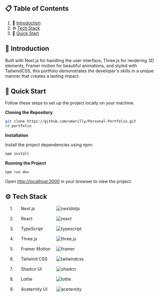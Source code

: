 ## 📋 <a name="table">Table of Contents</a>

1. 🤖 [Introduction](#introduction)
2. ⚙️ [Tech Stack](#tech-stack)
3. 🤸 [Quick Start](#quick-start)

## <a name="introduction">🤖 Introduction</a>

Built with Next.js for handling the user interface, Three.js for rendering 3D elements, Framer motion for beautiful animations, and styled with TailwindCSS, this portfolio demonstrates the developer's skills in a unique manner that creates a lasting impact.

## <a name="quick-start">🤸 Quick Start</a>

Follow these steps to set up the project locally on your machine.

**Cloning the Repository**

```bash
git clone https://github.com/umarilly/Personal-Portfolio.git
cd portfolio
```

**Installation**

Install the project dependencies using npm:

```bash
npm install
```

**Running the Project**

```bash
npm run dev
```

Open [http://localhost:3000](http://localhost:3000) in your browser to view the project.

## <a name="tech-stack">⚙️ Tech Stack</a>

<div style="padding-left: 1rem">
  <div style="display: flex; align-items: center; gap: 1rem; margin-bottom: 1rem">
    <span style="min-width: 20px">1.</span>
    <p style="min-width: 100px; margin: 0; display: flex; align-items: center">Next.js</p>
    <img src="https://img.shields.io/badge/-Next_JS-black?style=for-the-badge&logoColor=white&logo=nextdotjs&color=000000" alt="nextdotjs" />
  </div>
  <div style="display: flex; align-items: center; gap: 1rem; margin-bottom: 1rem">
    <span style="min-width: 20px">2.</span>
    <p style="min-width: 100px; margin: 0; display: flex; align-items: center">React</p>
    <img src="https://img.shields.io/badge/-React-black?style=for-the-badge&logoColor=white&logo=react&color=61DAFB" alt="react" />
  </div>
  <div style="display: flex; align-items: center; gap: 1rem; margin-bottom: 1rem">
    <span style="min-width: 20px">3.</span>
    <p style="min-width: 100px; margin: 0; display: flex; align-items: center">TypeScript</p>
    <img src="https://img.shields.io/badge/-TypeScript-black?style=for-the-badge&logoColor=white&logo=typescript&color=3178C6" alt="typescript" />
  </div>
  <div style="display: flex; align-items: center; gap: 1rem; margin-bottom: 1rem">
    <span style="min-width: 20px">4.</span>
    <p style="min-width: 100px; margin: 0; display: flex; align-items: center">Three.js</p>
    <img src="https://img.shields.io/badge/-Three_JS-black?style=for-the-badge&logoColor=white&logo=threedotjs&color=000000" alt="three.js" />
  </div>
  <div style="display: flex; align-items: center; gap: 1rem; margin-bottom: 1rem">
    <span style="min-width: 20px">5.</span>
    <p style="min-width: 100px; margin: 0; display: flex; align-items: center">Framer Motion</p>
    <img src="https://img.shields.io/badge/-Framer-black?style=for-the-badge&logoColor=white&logo=framer&color=0055FF" alt="framer" />
  </div>
  <div style="display: flex; align-items: center; gap: 1rem; margin-bottom: 1rem">
    <span style="min-width: 20px">6.</span>
    <p style="min-width: 100px; margin: 0; display: flex; align-items: center">Tailwind CSS</p>
    <img src="https://img.shields.io/badge/-Tailwind_CSS-black?style=for-the-badge&logoColor=white&logo=tailwindcss&color=06B6D4" alt="tailwindcss" />
  </div>
  <div style="display: flex; align-items: center; gap: 1rem; margin-bottom: 1rem">
    <span style="min-width: 20px">7.</span>
    <p style="min-width: 100px; margin: 0; display: flex; align-items: center">Shadcn UI</p>
    <img src="https://img.shields.io/badge/-Shadcn/ui-black?style=for-the-badge&logoColor=white&logo=shadcnui&color=000000" alt="shadcn" />
  </div>
  <div style="display: flex; align-items: center; gap: 1rem; margin-bottom: 1rem">
    <span style="min-width: 20px">8.</span>
    <p style="min-width: 100px; margin: 0; display: flex; align-items: center">Lottie</p>
    <img src="https://img.shields.io/badge/-Lottie-black?style=for-the-badge&logoColor=white&logo=lottie&color=F7B93E" alt="lottie" />
  </div>
  <div style="display: flex; align-items: center; gap: 1rem; margin-bottom: 1rem">
    <span style="min-width: 20px">9.</span>
    <p style="min-width: 100px; margin: 0; display: flex; align-items: center">Aceternity UI</p>
    <img src="https://img.shields.io/badge/-Aceternity_UI-black?style=for-the-badge&logoColor=white&logo=react&color=FF1E56" alt="aceternity" />
  </div>
</div>
